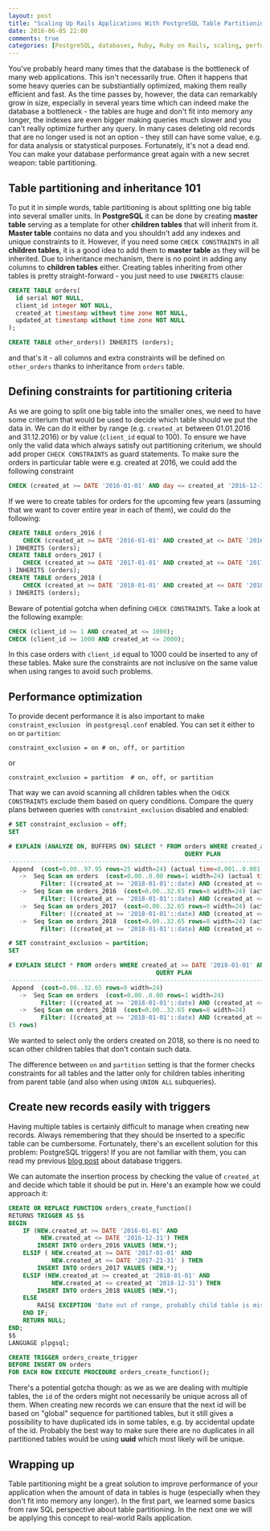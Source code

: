 ```yaml
---
layout: post
title: "Scaling Up Rails Applications With PostgreSQL Table Partitioning - Part 1"
date: 2016-06-05 22:00
comments: true
categories: [PostgreSQL, databases, Ruby, Ruby on Rails, scaling, performance, architecture]
---
```


<p>You've probably heard many times that the database is the bottleneck of many web applications. This isn't necessarily true. Often it happens that some heavy queries can be substiantially optimized, making them really efficient and fast. As the time passes by, however, the data can remarkably grow in size, especially in several years time which can indeed make the database a bottleneck - the tables are huge and don't fit into memory any longer, the indexes are even bigger making queries much slower and you can't really optimize further any query. In many cases deleting old records that are no longer used is not an option - they still can have some value, e.g. for data analysis or statystical purposes. Fortunately, it's not a dead end. You can make your database performance great again with a new secret weapon: table partitioning.</p>

<!--more-->

<h2>Table partitioning and inheritance 101</h2>

<p>To put it in simple words, table partitioning is about splitting one big table into several smaller units. In <strong>PostgreSQL</strong> it can be done by creating <strong>master table</strong> serving as a template for other <strong>children tables</strong> that will inherit from it. <strong>Master table</strong> contains no data and you shouldn't add any indexes and unique constraints to it. However, if you need some <code>CHECK CONSTRAINTS</code> in all <strong>children tables</strong>, it is a good idea to add them to <strong>master table</strong> as they will be inherited. Due to inheritance mechanism, there is no point in adding any columns to <strong>children tables</strong> either. Creating tables inheriting from other tables is pretty straight-forward - you just need to use <code>INHERITS</code> clause:</p>

``` sql
CREATE TABLE orders(
  id serial NOT NULL,
  client_id integer NOT NULL,
  created_at timestamp without time zone NOT NULL,
  updated_at timestamp without time zone NOT NULL
);

CREATE TABLE other_orders() INHERITS (orders);
```

<p>and that's it - all columns and extra constraints will be defined on <code>other_orders</code> thanks to inheritance from <code>orders</code> table.</p>

<h2>Defining constraints for partitioning criteria</h2>

<p>As we are going to split one big table into the smaller ones, we need to have some criterium that would be used to decide which table should we put the data in. We can do it either by range (e.g. <code>created_at</code> between 01.01.2016 and 31.12.2016) or by value (<code>client_id</code> equal to 100). To ensure we have only the valid data which always satisfy out partitioning criterium, we should add proper <code>CHECK CONSTRAINTS</code> as guard statements. To make sure the orders in particular table were e.g. created at 2016, we could add the following constraint</p>

``` sql
CHECK (created_at >= DATE '2016-01-01' AND day <= created_at '2016-12-31' )
```

If we were to create tables for orders for the upcoming few years (assuming that we want to cover entire year in each of them), we could do the following:

```sql
CREATE TABLE orders_2016 (
    CHECK (created_at >= DATE '2016-01-01' AND created_at <= DATE '2016-12-31')
) INHERITS (orders);
CREATE TABLE orders_2017 (
    CHECK (created_at >= DATE '2017-01-01' AND created_at <= DATE '2017-12-31')
) INHERITS (orders);
CREATE TABLE orders_2018 (
    CHECK (created_at >= DATE '2018-01-01' AND created_at <= DATE '2018-12-31')
) INHERITS (orders);
```

<p>Beware of potential gotcha when defining <code>CHECK CONSTRAINTS</code>. Take a look at the following example:</p>

``` sql
CHECK (client_id >= 1 AND created_at <= 1000);
CHECK (client_id >= 1000 AND created_at <= 2000);
```

<p>In this case orders with <code>client_id</code> equal to 1000 could be inserted to any of these tables. Make sure the constraints are not inclusive on the same value when using ranges to avoid such problems.</p>

<h2>Performance optimization</h2>

<p>To provide decent performance it is also important to make <code>constraint_exclusion </code> in <code>postgresql.conf</code> enabled. You can set it either to <code>on</code> or <code>partition</code>:</p>


```
constraint_exclusion = on # on, off, or partition
```

or

```
constraint_exclusion = partition  # on, off, or partition
```

<p>That way we can avoid scanning all children tables when the <code>CHECK CONSTRAINTS</code> exclude them based on query conditions. Compare the query plans between queries with <code>constraint_exclusion</code> disabled and enabled:</p>

``` sql
# SET constraint_exclusion = off;
SET

# EXPLAIN (ANALYZE ON, BUFFERS ON) SELECT * FROM orders WHERE created_at >= DATE '2018-01-01' AND created_at <= DATE '2018-12-31';
                                                 QUERY PLAN
-------------------------------------------------------------------------------------------------------------
 Append  (cost=0.00..97.95 rows=25 width=24) (actual time=0.001..0.001 rows=0 loops=1)
   ->  Seq Scan on orders  (cost=0.00..0.00 rows=1 width=24) (actual time=0.001..0.001 rows=0 loops=1)
         Filter: ((created_at >= '2018-01-01'::date) AND (created_at <= '2018-12-31'::date))
   ->  Seq Scan on orders_2016  (cost=0.00..32.65 rows=8 width=24) (actual time=0.000..0.000 rows=0 loops=1)
         Filter: ((created_at >= '2018-01-01'::date) AND (created_at <= '2018-12-31'::date))
   ->  Seq Scan on orders_2017  (cost=0.00..32.65 rows=8 width=24) (actual time=0.000..0.000 rows=0 loops=1)
         Filter: ((created_at >= '2018-01-01'::date) AND (created_at <= '2018-12-31'::date))
   ->  Seq Scan on orders_2018  (cost=0.00..32.65 rows=8 width=24) (actual time=0.000..0.000 rows=0 loops=1)
         Filter: ((created_at >= '2018-01-01'::date) AND (created_at <= '2018-12-31'::date))
```

``` sql
# SET constraint_exclusion = partition;
SET

# EXPLAIN SELECT * FROM orders WHERE created_at >= DATE '2018-01-01' AND created_at <= DATE '2018-12-31';
                                         QUERY PLAN
---------------------------------------------------------------------------------------------
 Append  (cost=0.00..32.65 rows=9 width=24)
   ->  Seq Scan on orders  (cost=0.00..0.00 rows=1 width=24)
         Filter: ((created_at >= '2018-01-01'::date) AND (created_at <= '2018-12-31'::date))
   ->  Seq Scan on orders_2018  (cost=0.00..32.65 rows=8 width=24)
         Filter: ((created_at >= '2018-01-01'::date) AND (created_at <= '2018-12-31'::date))
(5 rows)
```

<p>We wanted to select only the orders created on 2018, so there is no need to scan other children tables that don't contain such data.</p>

<p>The difference between <code>on</code> and <code>partition</code> setting is that the former checks constraints for all tables and the latter only for children tables inheriting from parent table (and also when using <code>UNION ALL</code> subqueries).</p>

<h2>Create new records easily with triggers</h2>

<p>Having multiple tables is certainly difficult to manage when creating new records. Always remembering that they should be inserted to a specific table can be cumbersome. Fortunately, there's an excellent solution for this problem: PostgreSQL triggers! If you are not familiar with them, you can read my previous <a href="https://karolgalanciak.com/blog/2016/05/06/when-validation-is-not-enough-postgresql-triggers-for-data-integrity/" target="_blank">blog post</a> about database triggers.</p>

<p>We can automate the insertion process by checking the value of <code>created_at</code> and decide which table it should be put in. Here's an example how we could approach it:</p>


``` sql
CREATE OR REPLACE FUNCTION orders_create_function()
RETURNS TRIGGER AS $$
BEGIN
    IF (NEW.created_at >= DATE '2016-01-01' AND
         NEW.created_at <= DATE '2016-12-31') THEN
        INSERT INTO orders_2016 VALUES (NEW.*);
    ELSIF ( NEW.created_at >= DATE '2017-01-01' AND
            NEW.created_at <= DATE '2017-21-31' ) THEN
        INSERT INTO orders_2017 VALUES (NEW.*);
    ELSIF (NEW.created_at >= created_at '2018-01-01' AND
            NEW.created_at <= created_at '2018-12-31') THEN
        INSERT INTO orders_2018 VALUES (NEW.*);
    ELSE
        RAISE EXCEPTION 'Date out of range, probably child table is missing';
    END IF;
    RETURN NULL;
END;
$$
LANGUAGE plpgsql;

CREATE TRIGGER orders_create_trigger
BEFORE INSERT ON orders
FOR EACH ROW EXECUTE PROCEDURE orders_create_function();
```

<p>There's a potential gotcha though: as we as we are dealing with multiple tables, the <code>id</code> of the orders might not necessarily be unique across all of them. When creating new records we can ensure that the next id will be based on "global" sequence for partitioned tables, but it still gives a possibility to have duplicated ids in some tables, e.g. by accidental update of the id. Probably the best way to make sure there are no duplicates in all partitioned tables would be using <strong>uuid</strong> which most likely will be unique.</p>

<h2>Wrapping up</h2>

<p>Table partitioning might be a great solution to improve performance of your application when the amount of data in tables is huge (especially when they don't fit into memory any longer). In the first part, we learned some basics from raw SQL perspective about table partitioning. In the next one we will be applying this concept to real-world Rails application.</p>
